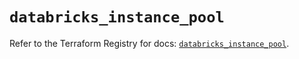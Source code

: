 # `databricks_instance_pool`

Refer to the Terraform Registry for docs: [`databricks_instance_pool`](https://registry.terraform.io/providers/databricks/databricks/1.60.0/docs/resources/instance_pool).
